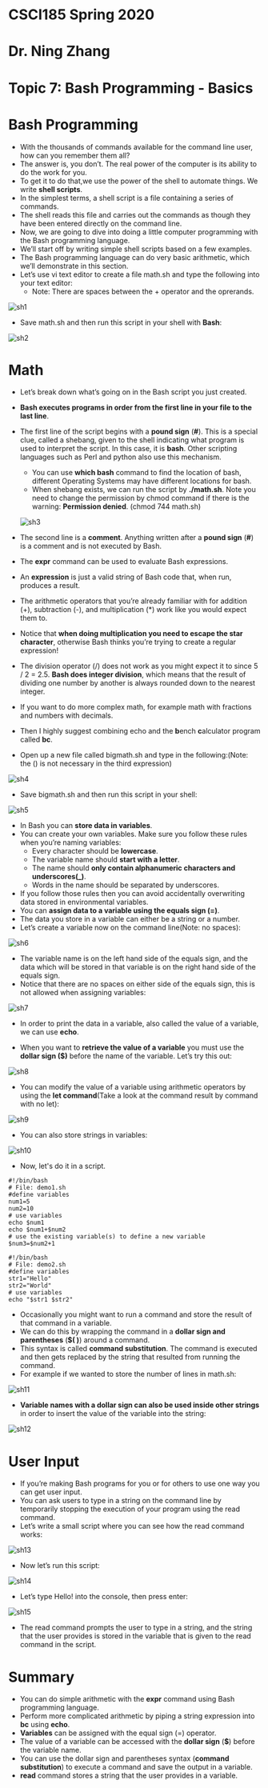 # CSCI185 Spring 2020
# Dr. Ning Zhang
# Topic 7: Bash Programming - Basics


# Bash Programming
+ With the thousands of commands available for the command line user, how can you remember them all?
+ The answer is, you don’t. The real power of the computer is its ability to do the work for you.
+ To get it to do that,we use the power of the shell to automate things. We write **shell scripts**.
+ In the simplest terms, a shell script is a file containing a series of commands.
+ The shell reads this file and carries out the commands as though they have been entered directly on the command line.
+ Now, we are going to dive into doing a little computer programming with the Bash programming language.
+ We’ll start off by writing simple shell scripts based on a few examples.
+ The Bash programming language can do very basic arithmetic, which we’ll demonstrate in this section.
+ Let’s use vi text editor to create a file math.sh and type the following into your text editor:
  - Note: There are spaces between the + operator and the oprerands.

![sh1](../Resources/t7-sh1.png)

+ Save math.sh and then run this script in your shell with **Bash**:

![sh2](../Resources/t7-sh2.png)


# Math
+ Let’s break down what’s going on in the Bash script you just created.
+ **Bash executes programs in order from the first line in your file to the last line**.
+ The first line of the script begins with a **pound sign** (**#**). This is a special clue, called a shebang, given to the shell indicating what program is used to interpret the script. In this case, it is **bash**. Other scripting languages such as Perl and python also use this mechanism.
  - You can use **which bash** command to find the location of bash, different Operating Systems may have different locations for bash.
  - When shebang exists, we can run the script by **./math.sh**. Note you need to change the permission by chmod command if there is the warning: **Permission denied**. (chmod 744 math.sh)
  
  ![sh3](../Resources/t7-sh3.png)
  
+ The second line is a **comment**. Anything written after a **pound sign** (**#**) is a comment and is not executed by Bash.
+ The **expr** command can be used to evaluate Bash expressions.
+ An **expression** is just a valid string of Bash code that, when run, produces a result.

+ The arithmetic operators that you’re already familiar with for addition (+), subtraction (-), and multiplication (\*) work like you would expect them to.
+ Notice that **when doing multiplication you need to escape the star character**, otherwise Bash thinks you’re trying to create a regular expression!
+ The division operator (/) does not work as you might expect it to since 5 / 2 = 2.5. **Bash does integer division**, which means that the result of dividing one number by another is always rounded down to the nearest integer.
+ If you want to do more complex math, for example math with fractions and numbers with decimals.
+ Then I highly suggest combining echo and the **b**ench **c**alculator program called **bc**.

+ Open up a new file called bigmath.sh and type in the following:(Note: the () is not necessary in the third expression)

![sh4](../Resources/t7-sh4.png)

+ Save bigmath.sh and then run this script in your shell:

![sh5](../Resources/t7-bs5.png)

+ In Bash you can **store data in variables**.
+ You can create your own variables. Make sure you follow these rules when you’re naming variables:
  - Every character should be **lowercase**.
  - The variable name should **start with a letter**.
  - The name should **only contain alphanumeric characters and underscores(_)**.
  - Words in the name should be separated by underscores.
+ If you follow those rules then you can avoid accidentally overwriting data stored in environmental variables.
+ You can **assign data to a variable using the equals sign (=)**.
+ The data you store in a variable can either be a string or a number.
+ Let’s create a variable now on the command line(Note: no spaces):



![sh6](../Resources/t7-sh6.png)

+ The variable name is on the left hand side of the equals sign, and the data which will be stored in that variable is on the right hand side of the equals sign.
+ Notice that there are no spaces on either side of the equals sign, this is not allowed when assigning variables:


![sh7](../Resources/t7-sh7.png)



+ In order to print the data in a variable, also called the value of a variable, we can use **echo**.

+ When you want to **retrieve the value of a variable** you must use the **dollar sign ($)** before the name of the variable. Let’s try this out:


![sh8](../Resources/t7-sh8.png)

+ You can modify the value of a variable using arithmetic operators by using the **let command**(Take a look at the command result by command with no let):

![sh9](../Resources/t7-sh9.png)


+ You can also store strings in variables:


![sh10](../Resources/t7-sh10.png)

+ Now, let's do it in a script.

~~~~
#!/bin/bash
# File: demo1.sh
#define variables
num1=5
num2=10
# use variables
echo $num1
echo $num1+$num2
# use the existing variable(s) to define a new variable
$num3=$num2+1
~~~~


~~~~
#!/bin/bash
# File: demo2.sh
#define variables
str1="Hello"
str2="World"
# use variables
echo "$str1 $str2"
~~~~


+ Occasionally you might want to run a command and store the result of that command in a variable.
+ We can do this by wrapping the command in a **dollar sign and parentheses** (**$( )**) around a command.
+ This syntax is called **command substitution**. The command is executed and then gets replaced by the string that resulted from running the command.
+ For example if we wanted to store the number of lines in math.sh:

![sh11](../Resources/t7-sh11.png)


+ **Variable names with a dollar sign can also be used inside other strings** in order to insert the value of the variable into the string:

![sh12](../Resources/t7-sh12.png)


# User Input
+ If you’re making Bash programs for you or for others to use one way you can get user input.
+ You can ask users to type in a string on the command line by temporarily stopping the execution of your program using the read command.
+ Let’s write a small script where you can see how the read command works:

![sh13](../Resources/t7-sh13.png)

+ Now let’s run this script:

![sh14](../Resources/t7-sh14.png)

+ Let’s type Hello! into the console, then press enter:


![sh15](../Resources/t7-sh15.png)

+ The read command prompts the user to type in a string, and the string that the user provides is stored in the variable that is given to the read command in the script.


#  Summary
+ You can do simple arithmetic with the **expr** command using Bash programming language.
+ Perform more complicated arithmetic by piping a string expression into **bc** using **echo**.
+ **Variables** can be assigned with the equal sign (=) operator.
+ The value of a variable can be accessed with the **dollar sign** (**$**) before the variable name.
+ You can use the dollar sign and parentheses syntax (**command substitution**) to execute a command and save the output in a variable.
+ **read** command stores a string that the user provides in a variable.
